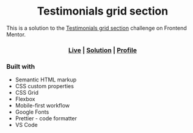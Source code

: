 <h1 align='center'>Testimonials grid section</h1>

This is a solution to the [Testimonials grid section](https://www.frontendmentor.io/challenges/testimonials-grid-section-Nnw6J7Un7) challenge on Frontend Mentor.

<h3 align='center'>
<a href="">Live</a>
| <a href="">Solution</a>
| <a href="https://www.frontendmentor.io/profile/logic23dev">Profile</a>
</h3>

### Built with

- Semantic HTML markup
- CSS custom properties
- CSS Grid
- Flexbox
- Mobile-first workflow
- Google Fonts
- Prettier - code formatter
- VS Code
